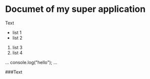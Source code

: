 # Documet of my super application

Text

- list 1
- list 2

1. list 3
2. list 4

...
console.log("hello");
...

###Text